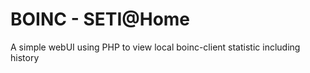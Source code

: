 # BOINC - SETI@Home
A simple webUI using PHP to view local boinc-client statistic including history
